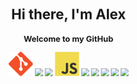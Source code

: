 <h1 align="center">Hi there, I'm Alex</a>
<h3 align="center">Welcome to my GitHub</h3

    
<div>
  <p align='center'>
  <img src="https://github.com/devicons/devicon/blob/master/icons/git/git-original.svg" width="50px"/>
  <img src="https://user-images.githubusercontent.com/99370940/160435038-7f0a69f0-f4aa-49f9-a8eb-86198977e167.png" width="50px"/>
  <img src="https://user-images.githubusercontent.com/89486551/143319757-0bbd31ce-7860-447a-9571-504653849d0b.png" width="50px"/>
  <img src ="https://raw.githubusercontent.com/devicons/devicon/1119b9f84c0290e0f0b38982099a2bd027a48bf1/icons/javascript/javascript-original.svg" width='50px'>
  <img src ="https://img.utdstc.com/icon/bc3/e40/bc3e40f59ffdb968a6a51a9bb6e625bf2e542fe6297b7df069cccd800d0acddb:200" width="50px"/>
  <img src ="https://upload.wikimedia.org/wikipedia/commons/2/29/Postgresql_elephant.svg" width="50px"/>
  <img src ="https://www.netcost-security.fr/wp-content/uploads/2022/02/Android-Studio-fournit-tout-ce-dont-vous-avez-besoin-pour.png" width="50px"/>
  <img src ="https://cdn.icon-icons.com/icons2/3053/PNG/512/charles_proxy_macos_bigsur_icon_190302.png" width="50px"/>
  <img src ="https://cdn.icon-icons.com/icons2/2699/PNG/512/atlassian_jira_logo_icon_170511.png" width="50px"/>
     </p>
  </div> 
